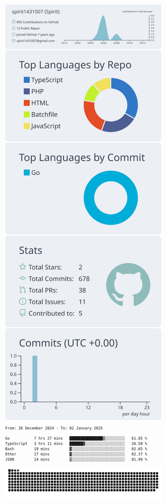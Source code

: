 [![](https://raw.githubusercontent.com/spirit1431007/spirit1431007/master/profile-summary-card-output/nord_bright/0-profile-details.svg)](https://git.io/spiritx)
[![](https://raw.githubusercontent.com/spirit1431007/spirit1431007/master/profile-summary-card-output/nord_bright/1-repos-per-language.svg)](https://git.io/spiritx) [![](https://raw.githubusercontent.com/spirit1431007/spirit1431007/master/profile-summary-card-output/nord_bright/2-most-commit-language.svg)](https://git.io/spiritx)
[![](https://raw.githubusercontent.com/spirit1431007/spirit1431007/master/profile-summary-card-output/nord_bright/3-stats.svg)](https://git.io/spiritx) [![](https://raw.githubusercontent.com/spirit1431007/spirit1431007/master/profile-summary-card-output/nord_bright/4-productive-time.svg)](https://git.io/spiritx)

<!--START_SECTION:waka-->

```txt
From: 26 December 2024 - To: 02 January 2025

Go           7 hrs 27 mins   ███████████████▒░░░░░░░░░   61.85 %
TypeScript   3 hrs 11 mins   ██████▓░░░░░░░░░░░░░░░░░░   26.50 %
Bash         19 mins         ▓░░░░░░░░░░░░░░░░░░░░░░░░   02.65 %
Other        17 mins         ▓░░░░░░░░░░░░░░░░░░░░░░░░   02.37 %
JSON         14 mins         ▒░░░░░░░░░░░░░░░░░░░░░░░░   01.99 %
```

<!--END_SECTION:waka-->

![contribution](https://github.com/spirit1431007/spirit1431007/blob/output/github-contribution-grid-snake.svg)
